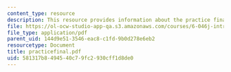 ```yaml
---
content_type: resource
description: This resource provides information about the practice final exam.
file: https://ol-ocw-studio-app-qa.s3.amazonaws.com/courses/6-046j-introduction-to-algorithms-sma-5503-fall-2005/581317b8494540c79fc2930cff1d8de0_practicefinal.pdf
file_type: application/pdf
parent_uid: 144d9e51-3546-eac8-c1fd-9b0d278e6eb2
resourcetype: Document
title: practicefinal.pdf
uid: 581317b8-4945-40c7-9fc2-930cff1d8de0
---
```

